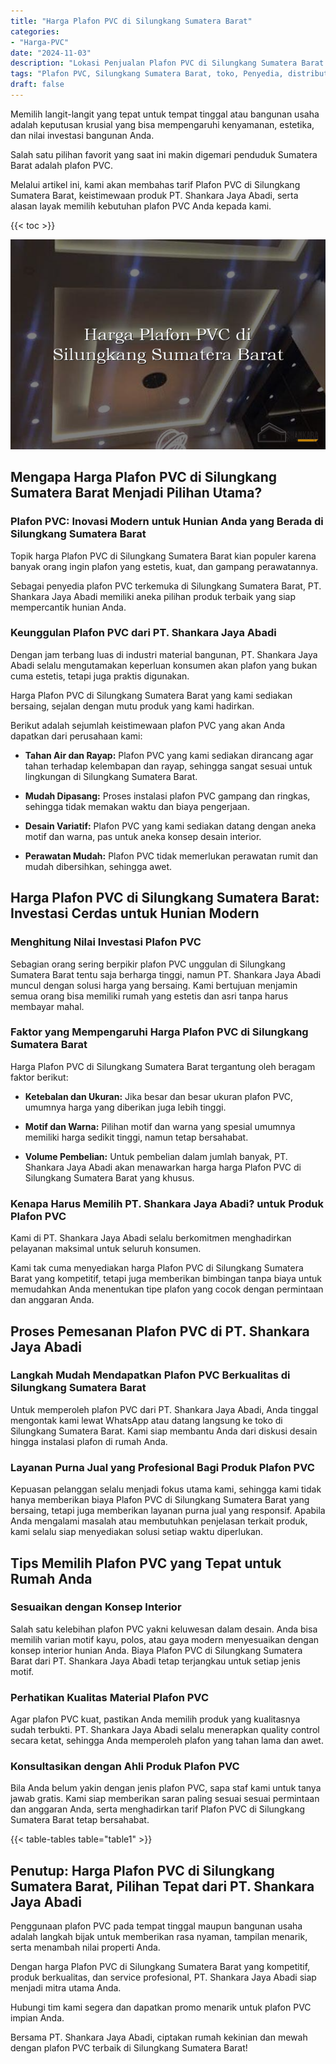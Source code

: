 ```yaml
---
title: "Harga Plafon PVC di Silungkang Sumatera Barat"
categories: 
- "Harga-PVC"
date: "2024-11-03"
description: "Lokasi Penjualan Plafon PVC di Silungkang Sumatera Barat untuk rumah, perkantoran, serta ritel. Material terbaik, variasi motif, warna menarik, dengan servis instalasi ditangani oleh teknisi profesional dan garansi resmi!|Layanan distribusi Plafon PVC di Silungkang Sumatera Barat bagi kebutuhan rumah, office, maupun ritel, beserta produk berkualitas dan instalasi oleh tenaga ahli profesional serta garansi resmi.|Solusi Plafon PVC di Silungkang Sumatera Barat yang andal untuk rumah, kantor, serta gerai, bersama produk unggulan dan penempatan dikerjakan oleh teknisi berpengalaman serta kepastian resmi.|Penyediaan Plafon PVC di Silungkang Sumatera Barat untuk hunian, perkantoran, serta toko, beserta material unggulan dan penempatan ditangani oleh tenaga ahli profesional, lengkap beserta garansi resmi.}"
tags: "Plafon PVC, Silungkang Sumatera Barat, toko, Penyedia, distributor"
draft: false
---
```


Memilih langit-langit yang tepat untuk tempat tinggal atau bangunan usaha adalah keputusan krusial yang bisa mempengaruhi kenyamanan, estetika, dan nilai investasi bangunan Anda.

Salah satu pilihan favorit yang saat ini makin digemari penduduk Sumatera Barat adalah plafon PVC.

Melalui artikel ini, kami akan membahas tarif Plafon PVC di Silungkang Sumatera Barat, keistimewaan produk PT. Shankara Jaya Abadi, serta alasan layak memilih kebutuhan plafon PVC Anda kepada kami.

{{< toc >}}

![Harga Plafon PVC di Silungkang Sumatera Barat](/images/Harga-PVC/Harga-Plafon-PVC-di-Silungkang-Sumatera-Barat.png)


## Mengapa Harga Plafon PVC di Silungkang Sumatera Barat Menjadi Pilihan Utama?

### Plafon PVC: Inovasi Modern untuk Hunian Anda yang Berada di Silungkang Sumatera Barat

Topik harga Plafon PVC di Silungkang Sumatera Barat kian populer karena banyak orang ingin plafon yang estetis, kuat, dan gampang perawatannya.

Sebagai penyedia plafon PVC terkemuka di Silungkang Sumatera Barat, PT. Shankara Jaya Abadi memiliki aneka pilihan produk terbaik yang siap mempercantik hunian Anda.

### Keunggulan Plafon PVC dari PT. Shankara Jaya Abadi

Dengan jam terbang luas di industri material bangunan, PT. Shankara Jaya Abadi selalu mengutamakan keperluan konsumen akan plafon yang bukan cuma estetis, tetapi juga praktis digunakan.

Harga Plafon PVC di Silungkang Sumatera Barat yang kami sediakan bersaing, sejalan dengan mutu produk yang kami hadirkan.

Berikut adalah sejumlah keistimewaan plafon PVC yang akan Anda dapatkan dari perusahaan kami:

- **Tahan Air dan Rayap:** Plafon PVC yang kami sediakan dirancang agar tahan terhadap kelembapan dan rayap, sehingga sangat sesuai untuk lingkungan di Silungkang Sumatera Barat.

- **Mudah Dipasang:** Proses instalasi plafon PVC gampang dan ringkas, sehingga tidak memakan waktu dan biaya pengerjaan.

- **Desain Variatif:** Plafon PVC yang kami sediakan datang dengan aneka motif dan warna, pas untuk aneka konsep desain interior.

- **Perawatan Mudah:** Plafon PVC tidak memerlukan perawatan rumit dan mudah dibersihkan, sehingga awet.

## Harga Plafon PVC di Silungkang Sumatera Barat: Investasi Cerdas untuk Hunian Modern

### Menghitung Nilai Investasi Plafon PVC

Sebagian orang sering berpikir plafon PVC unggulan di Silungkang Sumatera Barat tentu saja berharga tinggi, namun PT. Shankara Jaya Abadi muncul dengan solusi harga yang bersaing. Kami bertujuan menjamin semua orang bisa memiliki rumah yang estetis dan asri tanpa harus membayar mahal.

### Faktor yang Mempengaruhi Harga Plafon PVC di Silungkang Sumatera Barat

Harga Plafon PVC di Silungkang Sumatera Barat tergantung oleh beragam faktor berikut:

- **Ketebalan dan Ukuran:** Jika besar dan besar ukuran plafon PVC, umumnya harga yang diberikan juga lebih tinggi.

- **Motif dan Warna:** Pilihan motif dan warna yang spesial umumnya memiliki harga sedikit tinggi, namun tetap bersahabat.

- **Volume Pembelian:** Untuk pembelian dalam jumlah banyak, PT. Shankara Jaya Abadi akan menawarkan harga harga Plafon PVC di Silungkang Sumatera Barat yang khusus.

### Kenapa Harus Memilih PT. Shankara Jaya Abadi? untuk Produk Plafon PVC

Kami di PT. Shankara Jaya Abadi selalu berkomitmen menghadirkan pelayanan maksimal untuk seluruh konsumen.

Kami tak cuma menyediakan harga Plafon PVC di Silungkang Sumatera Barat yang kompetitif, tetapi juga memberikan bimbingan tanpa biaya untuk memudahkan Anda menentukan tipe plafon yang cocok dengan permintaan dan anggaran Anda.

## Proses Pemesanan Plafon PVC di PT. Shankara Jaya Abadi

### Langkah Mudah Mendapatkan Plafon PVC Berkualitas di Silungkang Sumatera Barat

Untuk memperoleh plafon PVC dari PT. Shankara Jaya Abadi, Anda tinggal mengontak kami lewat WhatsApp atau datang langsung ke toko di Silungkang Sumatera Barat. Kami siap membantu Anda dari diskusi desain hingga instalasi plafon di rumah Anda.

### Layanan Purna Jual yang Profesional Bagi Produk Plafon PVC

Kepuasan pelanggan selalu menjadi fokus utama kami, sehingga kami tidak hanya memberikan biaya Plafon PVC di Silungkang Sumatera Barat yang bersaing, tetapi juga memberikan layanan purna jual yang responsif. Apabila Anda mengalami masalah atau membutuhkan penjelasan terkait produk, kami selalu siap menyediakan solusi setiap waktu diperlukan.

## Tips Memilih Plafon PVC yang Tepat untuk Rumah Anda

### Sesuaikan dengan Konsep Interior

Salah satu kelebihan plafon PVC yakni keluwesan dalam desain. Anda bisa memilih varian motif kayu, polos, atau gaya modern menyesuaikan dengan konsep interior hunian Anda. Biaya Plafon PVC di Silungkang Sumatera Barat dari PT. Shankara Jaya Abadi tetap terjangkau untuk setiap jenis motif.

### Perhatikan Kualitas Material Plafon PVC

Agar plafon PVC kuat, pastikan Anda memilih produk yang kualitasnya sudah terbukti. PT. Shankara Jaya Abadi selalu menerapkan quality control secara ketat, sehingga Anda memperoleh plafon yang tahan lama dan awet.

### Konsultasikan dengan Ahli Produk Plafon PVC

Bila Anda belum yakin dengan jenis plafon PVC, sapa staf kami untuk tanya jawab gratis. Kami siap memberikan saran paling sesuai sesuai permintaan dan anggaran Anda, serta menghadirkan tarif Plafon PVC di Silungkang Sumatera Barat tetap bersahabat.

{{< table-tables table="table1" >}}

## Penutup: Harga Plafon PVC di Silungkang Sumatera Barat, Pilihan Tepat dari PT. Shankara Jaya Abadi

Penggunaan plafon PVC pada tempat tinggal maupun bangunan usaha adalah langkah bijak untuk memberikan rasa nyaman, tampilan menarik, serta menambah nilai properti Anda.

Dengan harga Plafon PVC di Silungkang Sumatera Barat yang kompetitif, produk berkualitas, dan service profesional, PT. Shankara Jaya Abadi siap menjadi mitra utama Anda.

Hubungi tim kami segera dan dapatkan promo menarik untuk plafon PVC impian Anda.

Bersama PT. Shankara Jaya Abadi, ciptakan rumah kekinian dan mewah dengan plafon PVC terbaik di Silungkang Sumatera Barat!